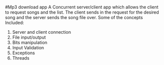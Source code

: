 #Mp3 download app
A Concurrent server/client app which allows the client to request songs and the list. The client sends in the request for the desired song and the server sends the song file over. 
Some of the concepts Included:
1.  Server and client connection
2. File input/output
3. Bits manipulation
4. Input Validation
5. Exceptions
6. Threads
